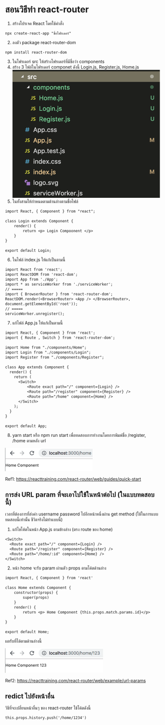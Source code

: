 # สอนวิธีทำ react-router 
1. สร้างโปรเจค React โดยใช้คำสั่ง
```
npx create-react-app "ชื่อโฟรเดอร์"
```
2. ลงตัว package react-router-dom
```
npm install react-router-dom
```
3. ในโฟรเดอร์ src ให้สร้างโฟรเดอร์ที่มีชื่อว่า components 
4. สร้าง 3 ไฟล์ในโฟรเดอร์ componet ดังนี้ Login.js, Register.js, Home.js 
![Image](https://raw.githubusercontent.com/ABChamp/mpClass-testPractice2/master/images/file_structure.png)
5. ในทั้งสามให้กำหนดตามด้านล่างตามชื่อไฟล์
```
import React, { Component } from "react";

class Login extends Component {
    render() {
        return <p> Login Compoonent </p>
    }
}

export default Login;
```

6. ในไฟล์ index.js ให้แก้เป็นตามนี้
```
import React from 'react';
import ReactDOM from 'react-dom';
import App from './App';
import * as serviceWorker from './serviceWorker';
// =====
import { BrowserRouter } from 'react-router-dom';
ReactDOM.render(<BrowserRouter> <App /> </BrowserRouter>, document.getElementById('root'));
// =====
serviceWorker.unregister();
```
7. แก้ไฟล์ App.js ให้แก้เป็นตามนี้
```
import React, { Component } from 'react';
import { Route , Switch } from 'react-router-dom';

import Home from "./components/Home";
import Login from "./components/Login";
import Register from "./components/Register";

class App extends Component {
  render() {
    return (
      <Switch>
          <Route exact path="/" component={Login} />
          <Route path="/register" component={Register} />
          <Route path="/home" component={Home} />
      </Switch>
    );
  }
}

export default App;
```
8. yarn start หรือ npm run start เพื่อทดสอบการทำงานโดยการพิมพ์ชื่อ /register, /home ตามหลัง url

![Image](https://raw.githubusercontent.com/ABChamp/mpClass-testPractice2/master/images/home_component.png)

Ref1: https://reacttraining.com/react-router/web/guides/quick-start

## การส่ง URL param ที่จะเอาไปใช้ในหน้าต่อไป (ในแบบทดสอบนี้)
เวลาที่ต้องการที่ส่งค่า username password ไปอีกหน้าหนี่งผ่าน get method (ใช้ในการแบบทดสอบนี้เท่านั้น ชีวิตจริงไม่ทำแบบนี้)

1. แก้ไขโค้ตในหน้า App.js ตามข้างล่าง (ตรง route ของ home)
```
<Switch>
  <Route exact path="/" component={Login} />
  <Route path="/register" component={Register} />
  <Route path="/home/:id" component={Home} />
</Switch>
```

2. หน้า home จะรับ param ผ่านตัว props ตามโค้ตด้านล่าง
```
import React, { Component } from 'react'

class Home extends Component {
    constructor(props) {
        super(props)
    }
    render() {
        return <p> Home Component {this.props.match.params.id}</p>
    }
}

export default Home;
```

ผลรับที่ได้ตามด้านล่างนี้

![Image](https://raw.githubusercontent.com/ABChamp/mpClass-testPractice2/master/images/home_component_param.png)

Ref2: https://reacttraining.com/react-router/web/example/url-params

## redict ไปยังหน้าอื่น
วิธีที่จะเปลี่ยนหน้าอื่นๆ ของ react-router 
ใช้โค้ตดังนี้
```
this.props.history.push('/home/1234')
```